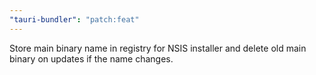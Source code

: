 ```yaml
---
"tauri-bundler": "patch:feat"
---
```


Store main binary name in registry for NSIS installer and delete old main binary on updates if the name changes.

